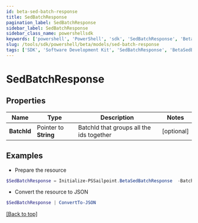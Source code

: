 ```yaml
---
id: beta-sed-batch-response
title: SedBatchResponse
pagination_label: SedBatchResponse
sidebar_label: SedBatchResponse
sidebar_class_name: powershellsdk
keywords: ['powershell', 'PowerShell', 'sdk', 'SedBatchResponse', 'BetaSedBatchResponse'] 
slug: /tools/sdk/powershell/beta/models/sed-batch-response
tags: ['SDK', 'Software Development Kit', 'SedBatchResponse', 'BetaSedBatchResponse']
---
```



# SedBatchResponse

## Properties

Name | Type | Description | Notes
------------ | ------------- | ------------- | -------------
**BatchId** |  Pointer to **String** | BatchId that groups all the ids together | [optional] 

## Examples

- Prepare the resource
```powershell
$SedBatchResponse = Initialize-PSSailpoint.BetaSedBatchResponse  -BatchId 016629d1-1d25-463f-97f3-0c6686846650
```

- Convert the resource to JSON
```powershell
$SedBatchResponse | ConvertTo-JSON
```


[[Back to top]](#) 

